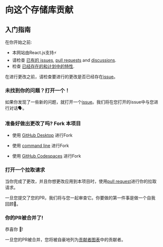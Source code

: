 # 向这个存储库贡献

## 入门指南

在你开始之前:

- 本网站由React.js支持⚡
- 请检查 [已有的 issues](https://github.com/inwinter04/win11React_CN/issues), [pull requests](https://github.com/inwinter04/win11React_CN/pulls) and [discussions](https://github.com/inwinter04/win11React_CN/discussions).
- 检查 [已经存在的和计划中的特性](https://github.com/inwinter04/win11React_CN#features).

在进行更改之前，请检查要进行的更改是否已经存在[issue](https://github.com/inwinter04/win11React_CN/issues)。

### 未找到你的问题？打开一个！

如果你发现了一些新的问题，就打开一个[issue](https://github.com/inwinter04/win11React_CN/issues/new/choose)。我们将在您打开的issue中与您进行对话🗣。

### 准备好做出更改了吗? Fork 本项目

- 使用 [GitHub Desktop](https://docs.github.com/en/desktop/installing-and-configuring-github-desktop/getting-started-with-github-desktop) 进行Fork

- 使用 [command line](https://docs.github.com/en/get-started/quickstart/fork-a-repo#cloning-your-forked-repository) 进行Fork

- 使用 [GitHub Codespaces](https://github.com/features/codespaces) 进行Fork

### 打开一个拉取请求

当你完成了更改，并且你想更改应用到本项目时，使用[pull request](https://github.com/inwinter04/win11React_CN/pulls)进行你的拉取请求。

一旦您提交了您的PR，我们将与您一起审查它。你要做的第一件事是做一个自我回顾🧾。

### 你的PR被合并了!

恭喜你 🎊!

一旦您的PR被合并，您将被自豪地列为[贡献者图表](https://github.com/inwinter04/win11React_CN/graphs/contributors)中的贡献者。
